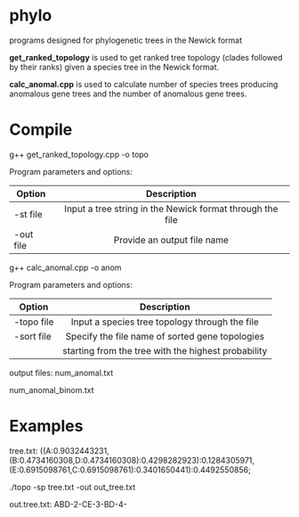 # phylo
programs designed for phylogenetic trees in the Newick format

**get_ranked_topology**
is used to get ranked tree topology (clades followed by their ranks) given a species tree in the Newick format.

**calc_anomal.cpp**
is used to calculate number of species trees producing anomalous gene trees and the number of anomalous gene trees.

# Compile
g++ get_ranked_topology.cpp -o topo 

Program parameters and options:

| Option        | Description                                               | 
| ------------- |:---------------------------------------------------------:| 
| -st file      | Input a tree string in the Newick format through the file | 
| -out file     | Provide an output file name                               |   


g++ calc_anomal.cpp -o anom

Program parameters and options:

| Option        | Description                                             | 
| ------------- |:-------------------------------------------------------:| 
| -topo file    | Input a species tree topology through the file          | 
| -sort file    | Specify the file name of sorted gene topologies         |
|               | starting from the tree with the highest probability     |   

output files:
num_anomal.txt

num_anomal_binom.txt

# Examples
tree.txt: ((A:0.9032443231,(B:0.4734160308,D:0.4734160308):0.4298282923):0.1284305971,(E:0.6915098761,C:0.6915098761):0.3401650441):0.4492550856;

./topo -sp tree.txt -out out_tree.txt

out.tree.txt: ABD-2-CE-3-BD-4-


